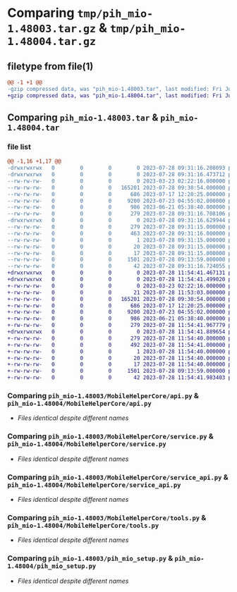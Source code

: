 # Comparing `tmp/pih_mio-1.48003.tar.gz` & `tmp/pih_mio-1.48004.tar.gz`

## filetype from file(1)

```diff
@@ -1 +1 @@
-gzip compressed data, was "pih_mio-1.48003.tar", last modified: Fri Jul 28 09:31:16 2023, max compression
+gzip compressed data, was "pih_mio-1.48004.tar", last modified: Fri Jul 28 11:54:41 2023, max compression
```

## Comparing `pih_mio-1.48003.tar` & `pih_mio-1.48004.tar`

### file list

```diff
@@ -1,16 +1,17 @@
-drwxrwxrwx   0        0        0        0 2023-07-28 09:31:16.208093 pih_mio-1.48003/
-drwxrwxrwx   0        0        0        0 2023-07-28 09:31:16.473712 pih_mio-1.48003/MobileHelperCore/
--rw-rw-rw-   0        0        0        0 2023-03-23 02:22:16.000000 pih_mio-1.48003/MobileHelperCore/__init__.py
--rw-rw-rw-   0        0        0   165201 2023-07-28 09:30:54.000000 pih_mio-1.48003/MobileHelperCore/api.py
--rw-rw-rw-   0        0        0      686 2023-07-17 12:20:25.000000 pih_mio-1.48003/MobileHelperCore/service.py
--rw-rw-rw-   0        0        0     9200 2023-07-23 04:55:02.000000 pih_mio-1.48003/MobileHelperCore/service_api.py
--rw-rw-rw-   0        0        0      986 2023-06-21 05:38:40.000000 pih_mio-1.48003/MobileHelperCore/tools.py
--rw-rw-rw-   0        0        0      279 2023-07-28 09:31:16.708106 pih_mio-1.48003/PKG-INFO
-drwxrwxrwx   0        0        0        0 2023-07-28 09:31:16.629944 pih_mio-1.48003/pih_MIO.egg-info/
--rw-rw-rw-   0        0        0      279 2023-07-28 09:31:15.000000 pih_mio-1.48003/pih_MIO.egg-info/PKG-INFO
--rw-rw-rw-   0        0        0      463 2023-07-28 09:31:16.000000 pih_mio-1.48003/pih_MIO.egg-info/SOURCES.txt
--rw-rw-rw-   0        0        0        1 2023-07-28 09:31:15.000000 pih_mio-1.48003/pih_MIO.egg-info/dependency_links.txt
--rw-rw-rw-   0        0        0       20 2023-07-28 09:31:15.000000 pih_mio-1.48003/pih_MIO.egg-info/requires.txt
--rw-rw-rw-   0        0        0       17 2023-07-28 09:31:15.000000 pih_mio-1.48003/pih_MIO.egg-info/top_level.txt
--rw-rw-rw-   0        0        0     1501 2023-07-28 09:13:59.000000 pih_mio-1.48003/pih_mio_setup.py
--rw-rw-rw-   0        0        0       42 2023-07-28 09:31:16.724055 pih_mio-1.48003/setup.cfg
+drwxrwxrwx   0        0        0        0 2023-07-28 11:54:41.467131 pih_mio-1.48004/
+drwxrwxrwx   0        0        0        0 2023-07-28 11:54:41.499020 pih_mio-1.48004/MobileHelperCore/
+-rw-rw-rw-   0        0        0        0 2023-03-23 02:22:16.000000 pih_mio-1.48004/MobileHelperCore/__init__.py
+-rw-rw-rw-   0        0        0       21 2023-07-28 11:53:03.000000 pih_mio-1.48004/MobileHelperCore/__main__.py
+-rw-rw-rw-   0        0        0   165201 2023-07-28 09:30:54.000000 pih_mio-1.48004/MobileHelperCore/api.py
+-rw-rw-rw-   0        0        0      686 2023-07-17 12:20:25.000000 pih_mio-1.48004/MobileHelperCore/service.py
+-rw-rw-rw-   0        0        0     9200 2023-07-23 04:55:02.000000 pih_mio-1.48004/MobileHelperCore/service_api.py
+-rw-rw-rw-   0        0        0      986 2023-06-21 05:38:40.000000 pih_mio-1.48004/MobileHelperCore/tools.py
+-rw-rw-rw-   0        0        0      279 2023-07-28 11:54:41.967779 pih_mio-1.48004/PKG-INFO
+drwxrwxrwx   0        0        0        0 2023-07-28 11:54:41.889654 pih_mio-1.48004/pih_MIO.egg-info/
+-rw-rw-rw-   0        0        0      279 2023-07-28 11:54:40.000000 pih_mio-1.48004/pih_MIO.egg-info/PKG-INFO
+-rw-rw-rw-   0        0        0      492 2023-07-28 11:54:41.000000 pih_mio-1.48004/pih_MIO.egg-info/SOURCES.txt
+-rw-rw-rw-   0        0        0        1 2023-07-28 11:54:40.000000 pih_mio-1.48004/pih_MIO.egg-info/dependency_links.txt
+-rw-rw-rw-   0        0        0       20 2023-07-28 11:54:40.000000 pih_mio-1.48004/pih_MIO.egg-info/requires.txt
+-rw-rw-rw-   0        0        0       17 2023-07-28 11:54:40.000000 pih_mio-1.48004/pih_MIO.egg-info/top_level.txt
+-rw-rw-rw-   0        0        0     1501 2023-07-28 09:13:59.000000 pih_mio-1.48004/pih_mio_setup.py
+-rw-rw-rw-   0        0        0       42 2023-07-28 11:54:41.983403 pih_mio-1.48004/setup.cfg
```

### Comparing `pih_mio-1.48003/MobileHelperCore/api.py` & `pih_mio-1.48004/MobileHelperCore/api.py`

 * *Files identical despite different names*

### Comparing `pih_mio-1.48003/MobileHelperCore/service.py` & `pih_mio-1.48004/MobileHelperCore/service.py`

 * *Files identical despite different names*

### Comparing `pih_mio-1.48003/MobileHelperCore/service_api.py` & `pih_mio-1.48004/MobileHelperCore/service_api.py`

 * *Files identical despite different names*

### Comparing `pih_mio-1.48003/MobileHelperCore/tools.py` & `pih_mio-1.48004/MobileHelperCore/tools.py`

 * *Files identical despite different names*

### Comparing `pih_mio-1.48003/pih_mio_setup.py` & `pih_mio-1.48004/pih_mio_setup.py`

 * *Files identical despite different names*

